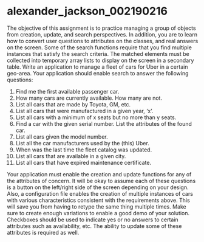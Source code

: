 # alexander_jackson_002190216
The objective of this assignment is to practice managing a group of objects from creation, update, and search perspectives. In addition, you are to learn how to convert user questions to attributes on the classes, and real answers on the screen. Some of the search functions require that you find multiple instances that satisfy the search criteria. The matched elements must be collected into temporary array lists to display on the screen in a secondary table. Write an application to manage a fleet of cars for Uber in a certain geo-area. Your application should enable search to answer the following questions:
1.    Find me the first available passenger car.
2.    How many cars are currently available. How many are not.
3.    List all cars that are made by Toyota, GM, etc.
4.    List all cars that were manufactured in a given year, ‘x’.
5.    List all cars with a minimum of x seats but no more than y seats.
6.    Find a car with the given serial number. List the attributes of the found car.
7.    List all cars given the model number.
8.    List all the car manufacturers used by the (this) Uber.
9.    When was the last time the fleet catalog was updated.
10.    List all cars that are available in a given city.
11.    List all cars that have expired maintenance certificate.
 
Your application must enable the creation and update functions for any of the attributes of concern. It will be okay to assume each of these questions is a button on the left/right side of the screen depending on your design. Also, a configuration file enables the creation of multiple instances of cars with various characteristics consistent with the requirements above. This will save you from having to retype the same thing multiple times. Make sure to create enough variations to enable a good demo of your solution. Checkboxes should be used to indicate yes or no answers to certain attributes such as availability, etc. The ability to update some of these attributes is required as well.


